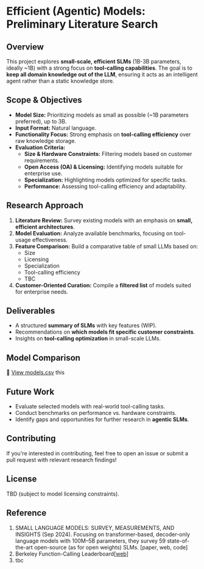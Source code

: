 # Efficient (Agentic) Models: Preliminary Literature Search  

## Overview  
This project explores **small-scale, efficient SLMs** (1B-3B parameters, ideally ~1B) with a strong focus on **tool-calling capabilities**. The goal is to **keep all domain knowledge out of the LLM**, ensuring it acts as an intelligent agent rather than a static knowledge store.  

## Scope & Objectives  
- **Model Size:** Prioritizing models as small as possible (~1B parameters preferred), up to 3B.  
- **Input Format:** Natural language.  
- **Functionality Focus:** Strong emphasis on **tool-calling efficiency** over raw knowledge storage.  
- **Evaluation Criteria:**  
  - **Size & Hardware Constraints:** Filtering models based on customer requirements.  
  - **Open Access (OA) & Licensing:** Identifying models suitable for enterprise use.  
  - **Specialization:** Highlighting models optimized for specific tasks.  
  - **Performance:** Assessing tool-calling efficiency and adaptability.  

## Research Approach  
1. **Literature Review:** Survey existing models with an emphasis on **small, efficient architectures**.  
2. **Model Evaluation:** Analyze available benchmarks, focusing on tool-usage effectiveness.  
3. **Feature Comparison:** Build a comparative table of small LLMs based on:  
   - Size  
   - Licensing  
   - Specialization  
   - Tool-calling efficiency
   - TBC 
4. **Customer-Oriented Curation:** Compile a **filtered list** of models suited for enterprise needs.    

## Deliverables  
- A structured **summary of SLMs** with key features (WIP).  
- Recommendations on **which models fit specific customer constraints**.  
- Insights on **tool-calling optimization** in small-scale LLMs.  

## Model Comparison 
🔗 [View models.csv](https://docs.google.com/spreadsheets/d/1OMOy-4koOl3Hf6ztonMSDUYjFZi7TF85eZQdu7N6GqQ/edit?usp=sharing) this 

## Future Work  
- Evaluate selected models with real-world tool-calling tasks.  
- Conduct benchmarks on performance vs. hardware constraints.  
- Identify gaps and opportunities for further research in **agentic SLMs**.  

## Contributing  
If you're interested in contributing, feel free to open an issue or submit a pull request with relevant research findings!  

## License  
TBD (subject to model licensing constraints).  

## Reference
1. SMALL LANGUAGE MODELS: SURVEY, MEASUREMENTS, AND INSIGHTS (Sep 2024). Focusing on transformer-based, decoder-only language models with 100M–5B parameters, they survey 59 state-of-the-art open-source (as for open weights) SLMs. [paper, web, code]
2. Berkeley Function-Calling Leaderboard[[web]([url](https://gorilla.cs.berkeley.edu/leaderboard.html))] 
3. tbc
